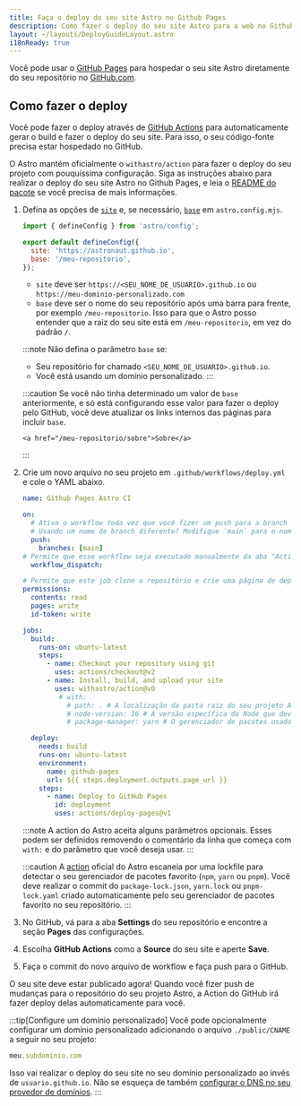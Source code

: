 ```yaml
---
title: Faça o deploy do seu site Astro no Github Pages
description: Como fazer o deploy do seu site Astro para a web no Github Pages.
layout: ~/layouts/DeployGuideLayout.astro
i18nReady: true
---
```


Você pode usar o [GitHub Pages](https://pages.github.com/) para hospedar o seu site Astro diretamente do seu repositório no [GitHub.com](https://github.com/).

## Como fazer o deploy

Você pode fazer o deploy através de [GitHub Actions](https://github.com/features/actions) para automaticamente gerar o build e fazer o deploy do seu site. Para isso, o seu código-fonte precisa estar hospedado no GitHub.

O Astro mantém oficialmente o `withastro/action` para fazer o deploy do seu projeto com pouquíssima configuração. Siga as instruções abaixo para realizar o deploy do seu site Astro no Github Pages, e leia o [README do pacote](https://github.com/withastro/action) se você precisa de mais informações.

1. Defina as opções de [`site`](/pt-br/reference/configuration-reference/#site) e, se necessário, [`base`](/pt-br/reference/configuration-reference/#base) em `astro.config.mjs`.

   ```js title="astro.config.mjs" ins={4-5}
   import { defineConfig } from 'astro/config';

   export default defineConfig({
     site: 'https://astronaut.github.io',
     base: '/meu-repositorio',
   });
   ```

   - `site` deve ser `https://<SEU_NOME_DE_USUARIO>.github.io` ou `https://meu-dominio-personalizado.com`
   - `base` deve ser o nome do seu repositório após uma barra para frente, por exemplo `/meu-repositorio`. Isso para que o Astro posso entender que a raiz do seu site está em `/meu-repositorio`, em vez do padrão `/`.

   :::note
   Não defina o parâmetro `base` se:

   - Seu repositório for chamado `<SEU_NOME_DE_USUARIO>.github.io`.
   - Você está usando um domínio personalizado. 
   :::

   :::caution
   Se você não tinha determinado um valor de `base` anteriormente, e só está configurando esse valor para fazer o deploy pelo GitHub, você deve atualizar os links internos das páginas para incluir `base`.

   ```astro
   <a href="/meu-repositorio/sobre">Sobre</a>
   ```
   :::

2. Crie um novo arquivo no seu projeto em `.github/workflows/deploy.yml` e cole o YAML abaixo.

   ```yaml title="deploy.yml"
   name: Github Pages Astro CI

   on:
     # Ativa o workflow toda vez que você fizer um push para a branch `main`
     # Usando um nome de branch diferente? Modifique `main` para o nome da sua branch
     push:
       branches: [main]
   # Permite que esse workflow seja executado manualmente da aba "Actions" no GitHub.
     workflow_dispatch:

   # Permite que este job clone o repositório e crie uma página de deploy
   permissions:
     contents: read
     pages: write
     id-token: write

   jobs:
     build:
       runs-on: ubuntu-latest
       steps:
         - name: Checkout your repository using git
           uses: actions/checkout@v2
         - name: Install, build, and upload your site
           uses: withastro/action@v0
            # with:
              # path: . # A localização da pasta raiz do seu projeto Astro dentro do seu repositório. (opcional)
              # node-version: 16 # A versão específica do Node que deve ser utilizada para a build do seu site. A versão padrão é a 16. (opcional)
              # package-manager: yarn # O gerenciador de pacotes usado para instalar as dependências e fazer a build do site. É automaticamente detectado a partir da sua lockfile. (opcional)

     deploy:
       needs: build
       runs-on: ubuntu-latest
       environment:
         name: github-pages
         url: ${{ steps.deployment.outputs.page_url }}
       steps:
         - name: Deploy to GitHub Pages
           id: deployment
           uses: actions/deploy-pages@v1
   ```

    :::note
    A action do Astro aceita alguns parâmetros opcionais. Esses podem ser definidos removendo o comentário da linha que começa com `with:` e do parâmetro que você deseja usar.
    :::

   :::caution
   A [action](https://github.com/withastro/action) oficial do Astro escaneia por uma lockfile para detectar o seu gerenciador de pacotes favorito (`npm`, `yarn` ou `pnpm`). Você deve realizar o commit do `package-lock.json`, `yarn.lock` ou `pnpm-lock.yaml` criado automaticamente pelo seu gerenciador de pacotes favorito no seu repositório.
   :::

3. No GitHub, vá para a aba **Settings** do seu repositório e encontre a seção **Pages** das configurações.

4. Escolha **GitHub Actions** como a **Source** do seu site e aperte **Save**.

5. Faça o commit do novo arquivo de workflow e faça push para o GitHub.

O seu site deve estar publicado agora! Quando você fizer push de mudanças para o repositório do seu projeto Astro, a Action do GitHub irá fazer deploy delas automaticamente para você.

:::tip[Configure um domínio personalizado]
Você pode opcionalmente configurar um domínio personalizado adicionando o arquivo `./public/CNAME` a seguir no seu projeto:

```js title="public/CNAME"
meu.subdominio.com
```

Isso vai realizar o deploy do seu site no seu domínio personalizado ao invés de `usuario.github.io`. Não se esqueça de também [configurar o DNS no seu provedor de domínios](https://docs.github.com/pt/pages/configuring-a-custom-domain-for-your-github-pages-site/managing-a-custom-domain-for-your-github-pages-site#configuring-a-subdomain).
:::
